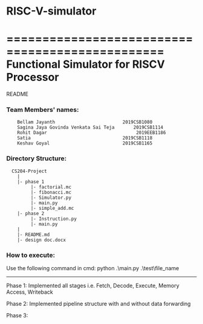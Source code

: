 # RISC-V-simulator
================================================
Functional Simulator for RISCV Processor
================================================

README

### Team Members' names:
        Bellam Jayanth	                       2019CSB1080
        Sagina Jaya Govinda Venkata Sai Teja       2019CSB1114
        Rohit Dagar	                                2019EEB1186
        Satia	                               2019CSB1118
        Keshav Goyal	                       2019CSB1165


### Directory Structure: 
      CS204-Project
        |
        |- phase 1
             |- factorial.mc
             |- fibonacci.mc
             |- Simulator.py
             |- main.py
             |- simple_add.mc
        |- phase 2
             |- Instruction.py
             |- main.py
        |     
        |- README.md
        |- design doc.docx
        
       
        

      

### How to execute: 
Use the following command in cmd: 
    python .\main.py .\test\file_name
    
----------
Phase 1: Implemented all stages i.e. Fetch, Decode, Execute, Memory Access, Writeback

Phase 2: Implemented pipeline structure with and without data forwarding


Phase 3: 

 
